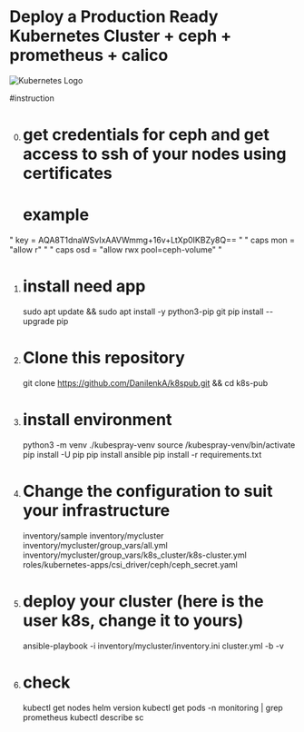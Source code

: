 # Deploy a Production Ready Kubernetes Cluster + ceph + prometheus + calico

![Kubernetes Logo](https://raw.githubusercontent.com/kubernetes-sigs/kubespray/master/docs/img/kubernetes-logo.png)

#instruction

0. # get credentials for ceph and get access to ssh of your nodes using certificates
   # example
" key = AQA8T1dnaWSvIxAAVWmmg+16v+LtXp0IKBZy8Q== "
" caps mon = "allow r" "
" caps osd = "allow rwx pool=ceph-volume" "

1. # install need app
   sudo apt update && sudo apt install -y python3-pip git
   pip install --upgrade pip
2. # Clone this repository
    git clone  https://github.com/DanilenkA/k8spub.git && cd k8s-pub
3. # install environment
   python3 -m venv ./kubespray-venv
   source /kubespray-venv/bin/activate
   pip install -U pip
   pip install ansible
   pip install -r requirements.txt
4. # Change the configuration to suit your infrastructure
   inventory/sample inventory/mycluster
   inventory/mycluster/group_vars/all.yml
   inventory/mycluster/group_vars/k8s_cluster/k8s-cluster.yml
   roles/kubernetes-apps/csi_driver/ceph/ceph_secret.yaml
6. # deploy your cluster (here is the user k8s, change it to yours)
   ansible-playbook -i inventory/mycluster/inventory.ini cluster.yml -b -v
7. # check
   kubectl get nodes
   helm version
   kubectl get pods -n monitoring | grep prometheus
   kubectl describe sc
   

   
